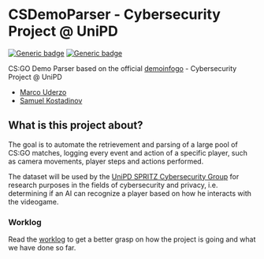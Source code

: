 # CSDemoParser - Cybersecurity Project @ UniPD
[![Generic badge](https://img.shields.io/badge/Grade-30L/30-brightgreen.svg)](https://shields.io/)
[![Generic badge](https://img.shields.io/badge/Windows_Build-Passing-blue.svg)](https://shields.io/)

CS:GO Demo Parser based on the official [demoinfogo](https://github.com/ValveSoftware/csgo-demoinfo) - Cybersecurity Project @ UniPD

- [Marco Uderzo](https://github.com/marcouderzo)
- [Samuel Kostadinov](https://github.com/Neskelogth)

## What is this project about?
The goal is to automate the retrievement and parsing of a large pool of CS:GO matches, logging every event and action of a specific player, such as camera movements, player steps and actions performed.

The dataset will be used by the [UniPD SPRITZ Cybersecurity Group](https://spritz.math.unipd.it/) for research purposes in the fields of cybersecurity and privacy, i.e. determining if an AI can recognize a player based on how he interacts with the videogame.

### Worklog

Read the [worklog](https://github.com/marcouderzo/CSDemoParser/blob/main/Worklog.md) to get a better grasp on how the project is going and what we have done so far.
